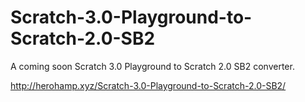 # Scratch-3.0-Playground-to-Scratch-2.0-SB2

A coming soon Scratch 3.0 Playground to Scratch 2.0 SB2 converter.

http://herohamp.xyz/Scratch-3.0-Playground-to-Scratch-2.0-SB2/
